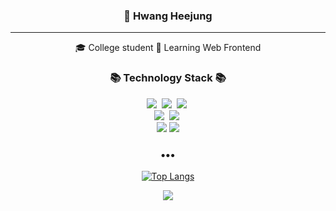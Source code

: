 

<h3 align="center"> 👋 Hwang Heejung  </h3>

<hr>

<p align="center">🎓 College student
🌱 Learning Web Frontend
</p>

<h3 align="center">📚 Technology Stack 📚</h3>
<p align="center">
  <img src="https://img.shields.io/badge/Python-3766AB?style=flat-square&logo=Python&logoColor=white"/></a>&nbsp 
  <img src="https://img.shields.io/badge/Java-007396?style=flat-square&logo=Java&logoColor=white"/></a>&nbsp 
  <img src="https://img.shields.io/badge/C++-00599C?style=flat-square&logo=C%2B%2B&logoColor=white"/></a>&nbsp 
  

  <br>
  <img src="https://img.shields.io/badge/Javascript-ffb13b?style=flat-square&logo=javascript&logoColor=white"/></a>&nbsp 
  <img src="https://img.shields.io/badge/css-1572B6?style=flat-square&logo=css3&logoColor=white"/></a>&nbsp 
  <br>
    <img src="https://img.shields.io/badge/React-61DAFB?style=flat&logo=React&logoColor=white"/>
  <img src="https://img.shields.io/badge/Redux-764ABC?style=flat&logo=Redux&logoColor=white"/>
 
</p>


<h3 align="center">•••</h3>

  <div align="center">
    
[![Top Langs](https://github-readme-stats.vercel.app/api/top-langs/?username=hwangheejung&langs_count=8)](https://github.com/hwangheejung/github-readme-stats)
</div>

<p align="center">
  <a href="mailto:dap07205@gmail.com"><img src="https://img.shields.io/badge/Gmail-d14836?style=flat-square&logo=Gmail&logoColor=white&link=mailto:dap07205@gmail.com"/></a>
  
</p>

